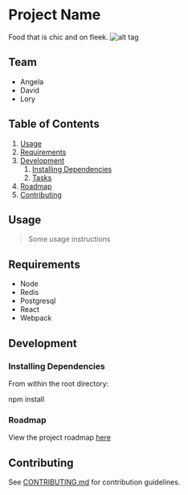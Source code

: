# Project Name

Food that is chic and on fleek.
![alt tag](https://i.imgur.com/js4n4mr.png)

## Team

  - Angela
  - David
  - Lory

## Table of Contents

1. [Usage](#Usage)
1. [Requirements](#requirements)
1. [Development](#development)
    1. [Installing Dependencies](#installing-dependencies)
    1. [Tasks](#tasks)
1. [Roadmap](#roadmap)
1. [Contributing](#contributing)

## Usage

> Some usage instructions

## Requirements

- Node
- Redis
- Postgresql
- React
- Webpack

## Development

### Installing Dependencies

From within the root directory:

npm install

### Roadmap

View the project roadmap [here](LINK_TO_DOC)


## Contributing

See [CONTRIBUTING.md](CONTRIBUTING.md) for contribution guidelines.
